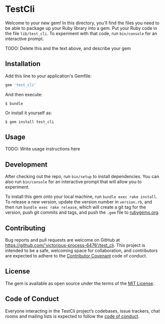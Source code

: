 # TestCli

Welcome to your new gem! In this directory, you'll find the files you need to be able to package up your Ruby library into a gem. Put your Ruby code in the file `lib/test_cli`. To experiment with that code, run `bin/console` for an interactive prompt.

TODO: Delete this and the text above, and describe your gem

## Installation

Add this line to your application's Gemfile:

```ruby
gem 'test_cli'
```

And then execute:

    $ bundle

Or install it yourself as:

    $ gem install test_cli

## Usage

TODO: Write usage instructions here

## Development

After checking out the repo, run `bin/setup` to install dependencies. You can also run `bin/console` for an interactive prompt that will allow you to experiment.

To install this gem onto your local machine, run `bundle exec rake install`. To release a new version, update the version number in `version.rb`, and then run `bundle exec rake release`, which will create a git tag for the version, push git commits and tags, and push the `.gem` file to [rubygems.org](https://rubygems.org).

## Contributing

Bug reports and pull requests are welcome on GitHub at https://github.com/'victorious-process-6476'/test_cli. This project is intended to be a safe, welcoming space for collaboration, and contributors are expected to adhere to the [Contributor Covenant](http://contributor-covenant.org) code of conduct.

## License

The gem is available as open source under the terms of the [MIT License](https://opensource.org/licenses/MIT).

## Code of Conduct

Everyone interacting in the TestCli project’s codebases, issue trackers, chat rooms and mailing lists is expected to follow the [code of conduct](https://github.com/'victorious-process-6476'/test_cli/blob/master/CODE_OF_CONDUCT.md).

